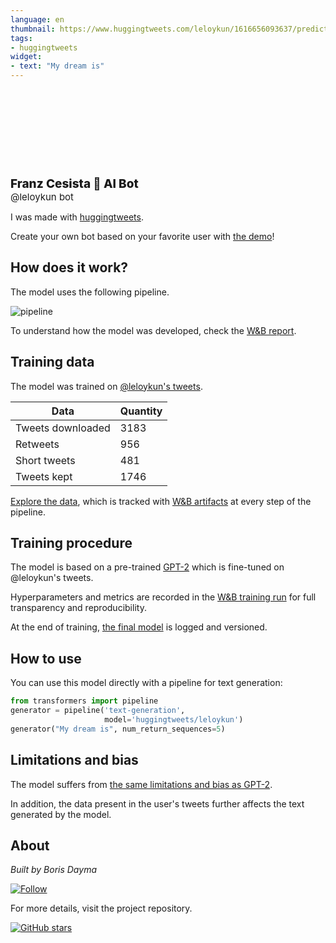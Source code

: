 ```yaml
---
language: en
thumbnail: https://www.huggingtweets.com/leloykun/1616656093637/predictions.png
tags:
- huggingtweets
widget:
- text: "My dream is"
---
```


<div>
<div style="width: 132px; height:132px; border-radius: 50%; background-size: cover; background-image: url('https://pbs.twimg.com/profile_images/1290501604936835075/JrRZwG_C_400x400.jpg')">
</div>
<div style="margin-top: 8px; font-size: 19px; font-weight: 800">Franz Cesista 🤖 AI Bot </div>
<div style="font-size: 15px">@leloykun bot</div>
</div>

I was made with [huggingtweets](https://github.com/borisdayma/huggingtweets).

Create your own bot based on your favorite user with [the demo](https://colab.research.google.com/github/borisdayma/huggingtweets/blob/master/huggingtweets-demo.ipynb)!

## How does it work?

The model uses the following pipeline.

![pipeline](https://github.com/borisdayma/huggingtweets/blob/master/img/pipeline.png?raw=true)

To understand how the model was developed, check the [W&B report](https://wandb.ai/wandb/huggingtweets/reports/HuggingTweets-Train-a-Model-to-Generate-Tweets--VmlldzoxMTY5MjI).

## Training data

The model was trained on [@leloykun's tweets](https://twitter.com/leloykun).

| Data | Quantity |
| --- | --- |
| Tweets downloaded | 3183 |
| Retweets | 956 |
| Short tweets | 481 |
| Tweets kept | 1746 |

[Explore the data](https://wandb.ai/wandb/huggingtweets/runs/2i4u36q2/artifacts), which is tracked with [W&B artifacts](https://docs.wandb.com/artifacts) at every step of the pipeline.

## Training procedure

The model is based on a pre-trained [GPT-2](https://huggingface.co/gpt2) which is fine-tuned on @leloykun's tweets.

Hyperparameters and metrics are recorded in the [W&B training run](https://wandb.ai/wandb/huggingtweets/runs/2vp8c665) for full transparency and reproducibility.

At the end of training, [the final model](https://wandb.ai/wandb/huggingtweets/runs/2vp8c665/artifacts) is logged and versioned.

## How to use

You can use this model directly with a pipeline for text generation:

```python
from transformers import pipeline
generator = pipeline('text-generation',
                     model='huggingtweets/leloykun')
generator("My dream is", num_return_sequences=5)
```

## Limitations and bias

The model suffers from [the same limitations and bias as GPT-2](https://huggingface.co/gpt2#limitations-and-bias).

In addition, the data present in the user's tweets further affects the text generated by the model.

## About

*Built by Boris Dayma*

[![Follow](https://img.shields.io/twitter/follow/borisdayma?style=social)](https://twitter.com/intent/follow?screen_name=borisdayma)

For more details, visit the project repository.

[![GitHub stars](https://img.shields.io/github/stars/borisdayma/huggingtweets?style=social)](https://github.com/borisdayma/huggingtweets)
